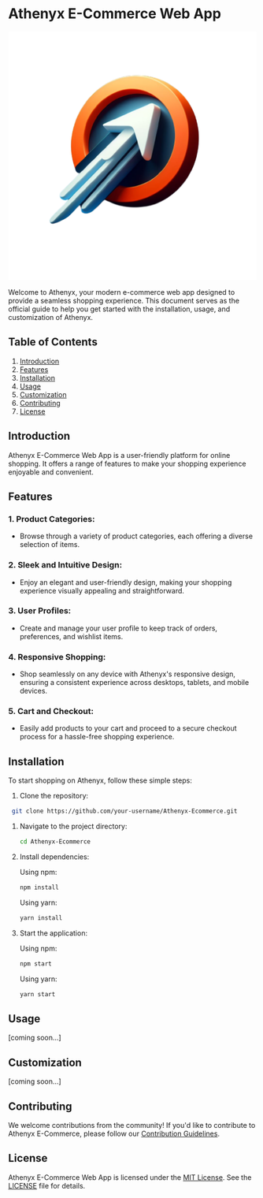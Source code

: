 # Athenyx E-Commerce Web App

![Athenyx Logo](/public/athenyx.png)

Welcome to Athenyx, your modern e-commerce web app designed to provide a seamless shopping experience. This document serves as the official guide to help you get started with the installation, usage, and customization of Athenyx.

## Table of Contents

1. [Introduction](#introduction)
2. [Features](#features)
3. [Installation](#installation)
4. [Usage](#usage)
5. [Customization](#customization)
6. [Contributing](#contributing)
7. [License](#license)

## Introduction

Athenyx E-Commerce Web App is a user-friendly platform for online shopping. It offers a range of features to make your shopping experience enjoyable and convenient.

## Features

### 1. **Product Categories:**

- Browse through a variety of product categories, each offering a diverse selection of items.

### 2. **Sleek and Intuitive Design:**

- Enjoy an elegant and user-friendly design, making your shopping experience visually appealing and straightforward.

### 3. **User Profiles:**

- Create and manage your user profile to keep track of orders, preferences, and wishlist items.

### 4. **Responsive Shopping:**

- Shop seamlessly on any device with Athenyx's responsive design, ensuring a consistent experience across desktops, tablets, and mobile devices.

### 5. **Cart and Checkout:**

- Easily add products to your cart and proceed to a secure checkout process for a hassle-free shopping experience.

## Installation

To start shopping on Athenyx, follow these simple steps:

1. Clone the repository:

  ```bash
   git clone https://github.com/your-username/Athenyx-Ecommerce.git
   ```

1. Navigate to the project directory:

   ```bash
   cd Athenyx-Ecommerce
   ```

2. Install dependencies:

   Using npm:

   ```bash
   npm install
   ```

   Using yarn:

   ```bash
   yarn install
   ```

3. Start the application:

   Using npm:

   ```bash
   npm start
   ```

   Using yarn:

   ```bash
   yarn start
   ```

## Usage

[coming soon...]

## Customization

[coming soon...]

## Contributing

We welcome contributions from the community! If you'd like to contribute to Athenyx E-Commerce, please follow our [Contribution Guidelines](CONTRIBUTING.md).

## License

Athenyx E-Commerce Web App is licensed under the [MIT License](LICENSE.md). See the [LICENSE](LICENSE.md) file for details.
